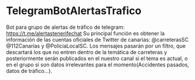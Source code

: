 # TelegramBotAlertasTrafico
Bot para grupo de alertas de tráfico de telegram: https://t.me/alertastenerifechat
Su principal función es obtener la información de las cuentas oficiales de Twitter de canarias: @carreterasSC @112Canarias y @PoliciaLocalSC. Los mensajes pasarán por un filtro, que descartará los que no entren dentro de la temática de carreteras y posteriormente serán publicados en el nuestro canal si el tema es actual, o en el grupo si son datos irrelevantes para el momento(Accidentes pasados, datos de tráfico...). 
